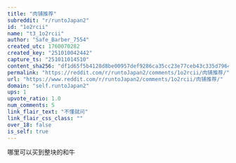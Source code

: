 ```yaml
---
title: "肉铺推荐"
subreddit: "r/runtoJapan2"
id: "1o2rcii"
name: "t3_1o2rcii"
author: "Safe_Barber_7554"
created_utc: 1760070282
created_key: "251010042442"
capture_ts: "251011014510"
content_sha256: "df1d65f5b4128d8be00957def9286ca35cc23e77ceb43c335d79644c82ac071c"
permalink: "https://reddit.com/r/runtoJapan2/comments/1o2rcii/肉铺推荐/"
url: "https://www.reddit.com/r/runtoJapan2/comments/1o2rcii/肉铺推荐/"
domain: "self.runtoJapan2"
ups: 1
upvote_ratio: 1.0
num_comments: 5
link_flair_text: "不懂就问"
link_flair_css_class: ""
over_18: false
is_self: true
---
```


哪里可以买到整块的和牛
